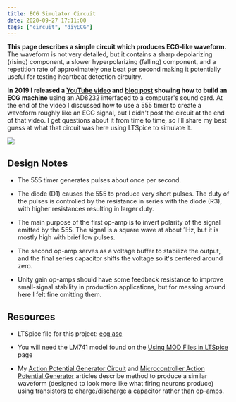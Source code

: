 ```yaml
---
title: ECG Simulator Circuit
date: 2020-09-27 17:11:00
tags: ["circuit", "diyECG"]
---
```




**This page describes a simple circuit which produces ECG-like waveform.** The waveform is not very detailed, but it contains a sharp depolarizing (rising) component, a slower hyperpolarizing (falling) component, and a repetition rate of approximately one beat per second making it potentially useful for testing heartbeat detection circuitry.

**In 2019 I released a [YouTube video](https://www.youtube.com/watch?v=sP_-f5nsOEo) and [blog post](https://swharden.com/blog/2019-03-15-sound-card-ecg-with-ad8232/) showing how to build an ECG machine** using an AD8232 interfaced to a computer's sound card. At the end of the video I discussed how to use a 555 timer to create a waveform roughly like an ECG signal, but I didn't post the circuit at the end of that video. I get questions about it from time to time, so I'll share my best guess at what that circuit was here using LTSpice to simulate it.

<a href='https://swharden.com/static/2020/09/27/ltspice-ecg-simulator.png'>
<img src='https://swharden.com/static/2020/09/27/ltspice-ecg-simulator.png' class='w-75 d-block mx-auto border shadow'>
</a>

## Design Notes

* The 555 timer generates pulses about once per second.

* The diode (D1) causes the 555 to produce very short pulses. The duty of the pulses is controlled by the resistance in series with the diode (R3), with higher resistances resulting in larger duty.

* The main purpose of the first op-amp is to invert polarity of the signal emitted by the 555. The signal is a square wave at about 1Hz, but it is mostly high with brief low pulses.

* The second op-amp serves as a voltage buffer to stabilize the output, and the final series capacitor shifts the voltage so it's centered around zero.

* Unity gain op-amps should have some feedback resistance to improve small-signal stability in production applications, but for messing around here I felt fine omitting them.

## Resources

* LTSpice file for this project: [ecg.asc](https://swharden.com/static/2020/09/27/ecg.asc)

* You will need the LM741 model found on the [Using MOD Files in LTSpice](https://swharden.com/blog/2020-09-26-ltspice-mod-files/) page

* My [Action Potential Generator Circuit](https://swharden.com/blog/2017-08-12-analog-action-potential-generator-circuit/) and [Microcontroller Action Potential Generator](https://swharden.com/blog/2017-08-20-microcontroller-action-potential-generator/) articles describe method to produce a similar waveform (designed to look more like what firing neurons produce) using transistors to charge/discharge a capacitor rather than op-amps.
